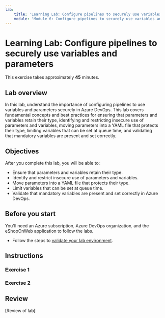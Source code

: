 ```yaml
---
lab:
    title: 'Learning Lab: Configure pipelines to securely use variables and parameters'
    module: 'Module 6: Configure pipelines to securely use variables and parameters'
---
```


# Learning Lab: Configure pipelines to securely use variables and parameters

This exercise takes approximately **45** minutes.

## Lab overview

In this lab, understand the importance of configuring pipelines to use variables and parameters securely in Azure DevOps. This lab covers fundamental concepts and best practices for ensuring that parameters and variables retain their type, identifying and restricting insecure use of parameters and variables, moving parameters into a YAML file that protects their type, limiting variables that can be set at queue time, and validating that mandatory variables are present and set correctly.

## Objectives

After you complete this lab, you will be able to:

- Ensure that parameters and variables retain their type.
- Identify and restrict insecure use of parameters and variables.
- Move parameters into a YAML file that protects their type.
- Limit variables that can be set at queue time.
- Validate that mandatory variables are present and set correctly in Azure DevOps.

## Before you start

You'll need an Azure subscription, Azure DevOps organization, and the eShopOnWeb application to follow the labs.

- Follow the steps to [validate your lab environment](APL2001_M00_Validate_Lab_Environment.md).

## Instructions

### Exercise 1

### Exercise 2

## Review

[Review of lab]
